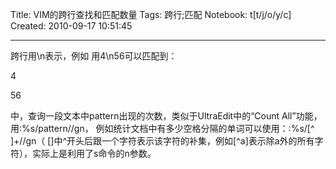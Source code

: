 Title: VIM的跨行查找和匹配数量
Tags: 跨行;匹配
Notebook: t[t/j/o/y/c]
Created: 2010-09-17 10:51:45

------

跨行用\n表示，例如 用4\n56可以匹配到： 

 4 


 56 


中，查询一段文本中pattern出现的次数，类似于UltraEdit中的“Count All”功能，用:%s/pattern//gn， 例如统计文档中有多少空格分隔的单词可以使用：:%s/[^ ]\+//gn（ []中^开头后跟一个字符表示该字符的补集，例如[^a]表示除a外的所有字符），实际上是利用了s命令的n参数。